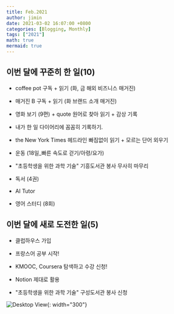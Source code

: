 ```yaml
---
title: Feb.2021
author: jimin
date: 2021-03-02 16:07:00 +0800  
categories: [Blogging, Monthly]
tags: ["2021"]
math: true
mermaid: true
---
```



## 이번 달에 꾸준히 한 일(10)

- coffee pot 구독 + 읽기 (화, 금 해외 비즈니스 매거진)

- 매거진 B 구독 + 읽기 (화 브랜드 소개 매거진)

- 영화 보기 (9편) + quote 원어로 찾아 읽기 + 감상 기록

- 내가 한 일 다이어리에 꼼꼼히 기록하기.

- the New York Times 헤드라인 빠짐없이 읽기 + 모르는 단어 외우기

- 운동 (18일_빠른 속도로 걷기/아령/요가)

- "초등학생을 위한 과학 기술" 기흥도서관 봉사 무사히 마무리

- 독서 (4권)

- AI Tutor

- 영어 스터디 (8회)

 

## 이번 달에 새로 도전한 일(5)

- 클럽하우스 가입

- 프랑스어 공부 시작!

- KMOOC, Coursera 탐색하고 수강 신청!

- Notion 제대로 활용

- "초등학생을 위한 과학 기술" 구성도서관 봉사 신청



![Desktop View](https://img1.daumcdn.net/thumb/R1280x0/?scode=mtistory2&fname=https%3A%2F%2Fblog.kakaocdn.net%2Fdn%2Fbq8Uoa%2FbtqYQxsHEEA%2FBPpGzXhkvwdfNgpn1pR3vk%2Fimg.jpg){: width="300"}